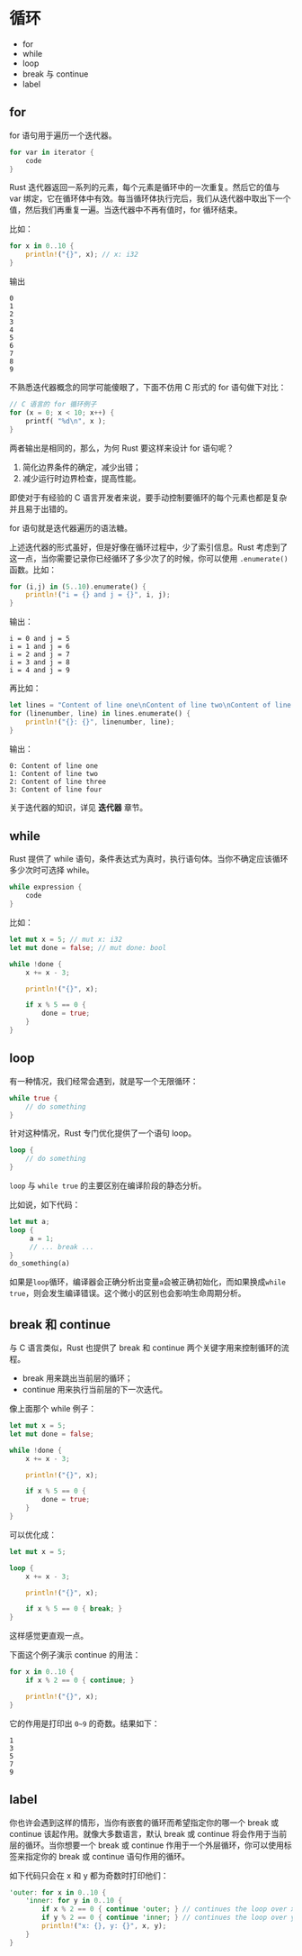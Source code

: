 # 循环

- for
- while
- loop
- break 与 continue
- label


## for

for 语句用于遍历一个迭代器。
```rust
for var in iterator {
    code
}
```
Rust 迭代器返回一系列的元素，每个元素是循环中的一次重复。然后它的值与 var 绑定，它在循环体中有效。每当循环体执行完后，我们从迭代器中取出下一个值，然后我们再重复一遍。当迭代器中不再有值时，for 循环结束。

比如：
```rust
for x in 0..10 {
    println!("{}", x); // x: i32
}
```
输出
```
0
1
2
3
4
5
6
7
8
9
```

不熟悉迭代器概念的同学可能傻眼了，下面不仿用 C 形式的 for 语句做下对比：

```rust
// C 语言的 for 循环例子
for (x = 0; x < 10; x++) {
    printf( "%d\n", x );
}
```

两者输出是相同的，那么，为何 Rust 要这样来设计 for 语句呢？

1. 简化边界条件的确定，减少出错；
2. 减少运行时边界检查，提高性能。

即使对于有经验的 C 语言开发者来说，要手动控制要循环的每个元素也都是复杂并且易于出错的。

for 语句就是迭代器遍历的语法糖。

上述迭代器的形式虽好，但是好像在循环过程中，少了索引信息。Rust 考虑到了这一点，当你需要记录你已经循环了多少次了的时候，你可以使用 `.enumerate()` 函数。比如：

```rust
for (i,j) in (5..10).enumerate() {
    println!("i = {} and j = {}", i, j);
}
```
输出：

```
i = 0 and j = 5
i = 1 and j = 6
i = 2 and j = 7
i = 3 and j = 8
i = 4 and j = 9
```
再比如：

```rust
let lines = "Content of line one\nContent of line two\nContent of line three\nContent of line four".lines();
for (linenumber, line) in lines.enumerate() {
    println!("{}: {}", linenumber, line);
}
```
输出：
```
0: Content of line one
1: Content of line two
2: Content of line three
3: Content of line four
```

关于迭代器的知识，详见 **迭代器** 章节。

## while

Rust 提供了 while 语句，条件表达式为真时，执行语句体。当你不确定应该循环多少次时可选择 while。

```rust
while expression {
    code
}
```

比如：

```rust
let mut x = 5; // mut x: i32
let mut done = false; // mut done: bool

while !done {
    x += x - 3;

    println!("{}", x);

    if x % 5 == 0 {
        done = true;
    }
}
```

## loop

有一种情况，我们经常会遇到，就是写一个无限循环：

```rust
while true {
    // do something    
}
```

针对这种情况，Rust 专门优化提供了一个语句 loop。

```rust
loop {
    // do something
}
```

`loop` 与 `while true` 的主要区别在编译阶段的静态分析。

比如说，如下代码：

```rust
let mut a;
loop {
     a = 1;
     // ... break ...
}
do_something(a)
```

如果是`loop`循环，编译器会正确分析出变量`a`会被正确初始化，而如果换成`while true`，则会发生编译错误。这个微小的区别也会影响生命周期分析。

## break 和 continue

与 C 语言类似，Rust 也提供了 break 和 continue 两个关键字用来控制循环的流程。

- break 用来跳出当前层的循环；
- continue 用来执行当前层的下一次迭代。

像上面那个 while 例子：

```rust
let mut x = 5;
let mut done = false;

while !done {
    x += x - 3;

    println!("{}", x);

    if x % 5 == 0 {
        done = true;
    }
}
```
可以优化成：

```rust
let mut x = 5;

loop {
    x += x - 3;

    println!("{}", x);

    if x % 5 == 0 { break; }
}
```
这样感觉更直观一点。

下面这个例子演示 continue 的用法：

```rust
for x in 0..10 {
    if x % 2 == 0 { continue; }

    println!("{}", x);
}
```
它的作用是打印出 `0~9` 的奇数。结果如下：

```
1
3
5
7
9
```

## label

你也许会遇到这样的情形，当你有嵌套的循环而希望指定你的哪一个 break 或 continue 该起作用。就像大多数语言，默认 break 或 continue 将会作用于当前层的循环。当你想要一个 break 或 continue 作用于一个外层循环，你可以使用标签来指定你的 break 或 continue 语句作用的循环。

如下代码只会在 x 和 y 都为奇数时打印他们：

```rust
'outer: for x in 0..10 {
    'inner: for y in 0..10 {
        if x % 2 == 0 { continue 'outer; } // continues the loop over x
        if y % 2 == 0 { continue 'inner; } // continues the loop over y
        println!("x: {}, y: {}", x, y);
    }
}
```
